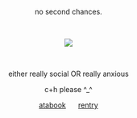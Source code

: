 <p align="center">
  no second chances.
</p>
<br>
<p align="center">
  <img src="https://private-user-images.githubusercontent.com/160328216/431286992-6dad3870-5080-4888-bb28-1b26af79fbc9.gif?jwt=eyJhbGciOiJIUzI1NiIsInR5cCI6IkpXVCJ9.eyJpc3MiOiJnaXRodWIuY29tIiwiYXVkIjoicmF3LmdpdGh1YnVzZXJjb250ZW50LmNvbSIsImtleSI6ImtleTUiLCJleHAiOjE3NDQxMDIzMTAsIm5iZiI6MTc0NDEwMjAxMCwicGF0aCI6Ii8xNjAzMjgyMTYvNDMxMjg2OTkyLTZkYWQzODcwLTUwODAtNDg4OC1iYjI4LTFiMjZhZjc5ZmJjOS5naWY_WC1BbXotQWxnb3JpdGhtPUFXUzQtSE1BQy1TSEEyNTYmWC1BbXotQ3JlZGVudGlhbD1BS0lBVkNPRFlMU0E1M1BRSzRaQSUyRjIwMjUwNDA4JTJGdXMtZWFzdC0xJTJGczMlMkZhd3M0X3JlcXVlc3QmWC1BbXotRGF0ZT0yMDI1MDQwOFQwODQ2NTBaJlgtQW16LUV4cGlyZXM9MzAwJlgtQW16LVNpZ25hdHVyZT0yMmNhZjlmYjMzNjMxZjE0ODNmN2U5YjVlZDI3ZmZjZWIxNjkwZmZiYjY5YTk2ZWEwNmI1MWE4YmYxZDAyNDA0JlgtQW16LVNpZ25lZEhlYWRlcnM9aG9zdCJ9.HShLp2ga3YeRGnR3HnumX8S8DBl8iqDBgoGdqhghA5I" />
</p>
<br>
<p align="center">
  either really social OR really anxious 
</p>
<p align="center">
  c+h please ^_^
</p>
<p align="center">
   <a href=https://forsaken.atabook.org>atabook</a>⠀⠀ <a href=https://rentry.co/blameshed>rentry</a>
</p>
   
<!--
**ozoIog1/ozoIog1** is a ✨ _special_ ✨ repository because its `README.md` (this file) appears on your GitHub profile.

Here are some ideas to get you started:

- 🔭 I’m currently working on ...
- 🌱 I’m currently learning ...
- 👯 I’m looking to collaborate on ...
- 🤔 I’m looking for help with ...
- 💬 Ask me about ...
- 📫 How to reach me: ...
- 😄 Pronouns: ...
- ⚡ Fun fact: ...
-->

